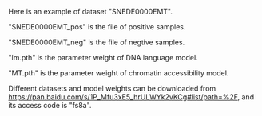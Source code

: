 Here is an example of dataset "SNEDE0000EMT".

"SNEDE0000EMT_pos" is the file of positive samples.

"SNEDE0000EMT_neg" is the file of negtive samples.

"lm.pth" is the parameter weight of DNA language model.

"MT.pth" is the parameter weight of chromatin accessibility model.

Different datasets and model weights can be downloaded from https://pan.baidu.com/s/1P_Mfu3xE5_hrULWYk2vKCg#list/path=%2F, and its access code is "fs8a".